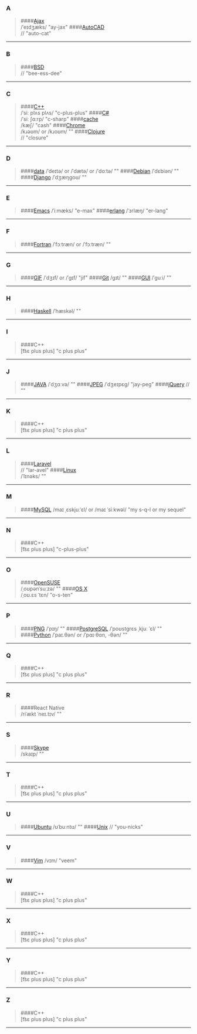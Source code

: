 ### A
>####[Ajax](https://en.wikipedia.org/wiki/Ajax_(programming))  
    /ˈeɪdʒæks/
    "ay-jax" 
>####[AutoCAD](https://www.howtopronounce.com/autocad/)  
    //
    "auto-cat"
***

### B
>####[BSD](https://tehtable.wordpress.com/2010/01/29/unix-pronunciation/)    
    //
    "bee-ess-dee"
***

### C
>####[C++](https://en.wikipedia.org/wiki/C%2B%2B)    
    /ˈsiː plʌs plʌs/
    "c-plus-plus"
>####[C#](https://en.wikipedia.org/wiki/C%2B%2B)    
    /ˈsiː ʃɑ:rp/
    "c-sharp"
>####[cache](https://en.wiktionary.org/wiki/cache#English)    
    /kæʃ/
    "cash"
>####[Chrome](https://en.wiktionary.org/wiki/chrome)    
    /kɹəʊm/ or /kɹoʊm/
    ""
>####[Clojure](https://en.wikipedia.org/wiki/Clojure)    
    //
    "closure"
***

### D
>####[data](https://en.wiktionary.org/wiki/data#Pronunciation)
    /ˈdeɪtə/ or /ˈdætə/ or /ˈdɑːtə/
    ""
>####[Debian](https://en.wikipedia.org/wiki/Debian)
    /ˈdɛbiən/
    ""
>####[Django](https://en.wikipedia.org/wiki/Django_(web_framework))
    /ˈdʒæŋɡoʊ/
    "" 
***

### E
>####[Emacs](http://samson7b.iteye.com/blog/1120548) 
    /ˈiːmæks/
    "e-max"
>####[erlang](https://en.wikipedia.org/wiki/Erlang_(programming_language)) 
    /ˈɜrlæŋ/ 
    "er-lang"
***

### F
>####[Fortran](http://dictionary.cambridge.org/us/pronunciation/english/fortran)
    /ˈfɔːtræn/ or /ˈfɔːtræn/
    "" 
***

### G
>####[GIF](https://en.wikipedia.org/wiki/GIF) 
    /ˈdʒɪf/ or /ˈɡɪf/
    "jif" 
>####[Git](https://en.wikipedia.org/wiki/Git_(software))
    /ɡɪt/
    "" 
>####[GUI](https://en.wikipedia.org/wiki/Graphical_user_interface)
    /ˈɡuːi/
    "" 
***

### H
>####[Haskell](https://en.wikipedia.org/wiki/Haskell_(programming_language))  
    /ˈhæskəl/
    "" 
***

### I
>####C++  
    [t͡sɛ plus plus]
    "c plus plus" 
***

### J
>####[JAVA](http://dictionary.cambridge.org/pronunciation/english/java) 
    /ˈdʒɑːvə/
    "" 
>####[JPEG](https://en.wikipedia.org/wiki/JPEG) 
    /ˈdʒeɪpɛɡ/
    "jay-peg" 
>####[jQuery](https://groups.google.com/forum/#!msg/jquery-en/I5sV1_nOVsE/PN3e_QczOXwJ) 
    //
    "" 
***

### K
>####C++  
    [t͡sɛ plus plus]
    "c plus plus" 
***

### L
>####[Laravel](https://www.howtopronounce.com/laravel/)  
    //
    "lar-avel" 
>####[Linux](https://en.wikipedia.org/wiki/Linux)  
    /ˈlɪnəks/
    "" 
***

### M
>####[MySQL](https://en.wikipedia.org/wiki/MySQL)
    /maɪ ˌɛskjuːˈɛl/ or  /maɪ ˈsiːkwəl/
    "my s-q-l or my sequel" 
***

### N
>####C++  
    [t͡sɛ plus plus]
    "c-plus-plus" 
***

### O
>####[OpenSUSE](https://en.wikipedia.org/wiki/OpenSUSE)  
    /ˌoʊpənˈsuːzə/
    "" 
>####[OS X](https://en.wikipedia.org/wiki/OS_X)  
    /ˌoʊ.ɛs ˈtɛn/
    "o-s-ten" 
    
***

### P
>####[PNG](https://en.wikipedia.org/wiki/Portable_Network_Graphics)
    /ˈpɪŋ/
    "" 
>####[PostgreSQL](https://en.wikipedia.org/wiki/PostgreSQL#Name)
    /ˈpoʊstɡrɛs ˌkjuː ˈɛl/
    "" 
>####[Python](http://dictionary.cambridge.org/pronunciation/english/python) 
    /ˈpaɪ.θən/ or /ˈpɑɪ·θɑn, -θən/
    "" 
***

### Q
>####C++  
    [t͡sɛ plus plus]
    "c plus plus" 
***

### R
>####React Native  
    /riˈækt ˈneɪ.tɪv/ 
    "" 
***

### S
>####[Skype](https://en.wikipedia.org/wiki/Skype)  
    /skaɪp/
    "" 
***

### T
>####C++  
    [t͡sɛ plus plus]
    "c plus plus" 
***

### U
>####[Ubuntu](https://en.wikipedia.org/wiki/Ubuntu_(operating_system)) 
    /ʊˈbuːntʊ/
    "" 
>####[Unix](https://en.wikipedia.org/wiki/Ubuntu_(operating_system)) 
    //
    "you-nicks" 
***

### V
>####[Vim](https://en.wikipedia.org/wiki/Vim_(text_editor))
    /vɪm/
    "veem" 
***

### W
>####C++  
    [t͡sɛ plus plus]
    "c plus plus" 
***

### X
>####C++  
    [t͡sɛ plus plus]
    "c plus plus" 
***

### Y
>####C++  
    [t͡sɛ plus plus]
    "c plus plus" 
***

### Z
>####C++  
    [t͡sɛ plus plus]
    "c plus plus" 
***
    
